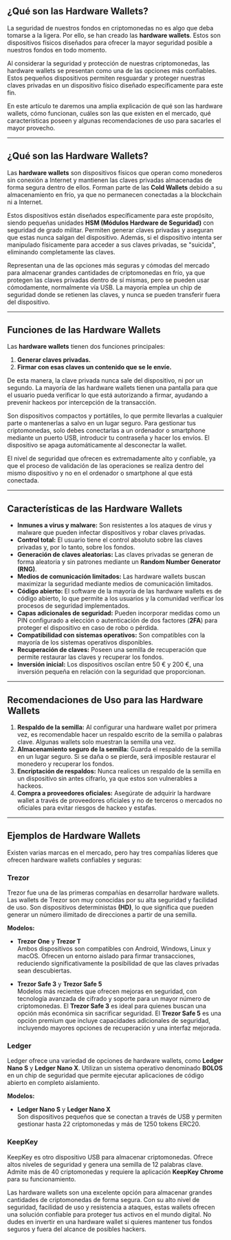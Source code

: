 ## **¿Qué son las Hardware Wallets?**


La seguridad de nuestros fondos en criptomonedas no es algo que deba tomarse a la ligera. Por ello, se han creado las **hardware wallets**. Estos son dispositivos físicos diseñados para ofrecer la mayor seguridad posible a nuestros fondos en todo momento.

Al considerar la seguridad y protección de nuestras criptomonedas, las hardware wallets se presentan como una de las opciones más confiables. Estos pequeños dispositivos permiten resguardar y proteger nuestras claves privadas en un dispositivo físico diseñado específicamente para este fin.

En este artículo te daremos una amplia explicación de qué son las hardware wallets, cómo funcionan, cuáles son las que existen en el mercado, qué características poseen y algunas recomendaciones de uso para sacarles el mayor provecho.

---

## ¿Qué son las Hardware Wallets?

Las **hardware wallets** son dispositivos físicos que operan como monederos sin conexión a Internet y mantienen las claves privadas almacenadas de forma segura dentro de ellos. Forman parte de las **Cold Wallets** debido a su almacenamiento en frío, ya que no permanecen conectadas a la blockchain ni a Internet.

Estos dispositivos están diseñados específicamente para este propósito, siendo pequeñas unidades **HSM (Módulos Hardware de Seguridad)** con seguridad de grado militar. Permiten generar claves privadas y aseguran que estas nunca salgan del dispositivo. Además, si el dispositivo intenta ser manipulado físicamente para acceder a sus claves privadas, se "suicida", eliminando completamente las claves.

Representan una de las opciones más seguras y cómodas del mercado para almacenar grandes cantidades de criptomonedas en frío, ya que protegen las claves privadas dentro de sí mismas, pero se pueden usar cómodamente, normalmente vía USB. La mayoría emplea un chip de seguridad donde se retienen las claves, y nunca se pueden transferir fuera del dispositivo.

---

## Funciones de las Hardware Wallets

Las **hardware wallets** tienen dos funciones principales:

1. **Generar claves privadas.**
2. **Firmar con esas claves un contenido que se le envíe.**

De esta manera, la clave privada nunca sale del dispositivo, ni por un segundo. La mayoría de las hardware wallets tienen una pantalla para que el usuario pueda verificar lo que está autorizando a firmar, ayudando a prevenir hackeos por intercepción de la transacción.

Son dispositivos compactos y portátiles, lo que permite llevarlas a cualquier parte o mantenerlas a salvo en un lugar seguro. Para gestionar tus criptomonedas, solo debes conectarlas a un ordenador o smartphone mediante un puerto USB, introducir tu contraseña y hacer los envíos. El dispositivo se apaga automáticamente al desconectar la wallet.

El nivel de seguridad que ofrecen es extremadamente alto y confiable, ya que el proceso de validación de las operaciones se realiza dentro del mismo dispositivo y no en el ordenador o smartphone al que está conectada.

---

## Características de las Hardware Wallets

- **Inmunes a virus y malware:** Son resistentes a los ataques de virus y malware que pueden infectar dispositivos y robar claves privadas.
- **Control total:** El usuario tiene el control absoluto sobre las claves privadas y, por lo tanto, sobre los fondos.
- **Generación de claves aleatorias:** Las claves privadas se generan de forma aleatoria y sin patrones mediante un **Random Number Generator (RNG)**.
- **Medios de comunicación limitados:** Las hardware wallets buscan maximizar la seguridad mediante medios de comunicación limitados.
- **Código abierto:** El software de la mayoría de las hardware wallets es de código abierto, lo que permite a los usuarios y la comunidad verificar los procesos de seguridad implementados.
- **Capas adicionales de seguridad:** Pueden incorporar medidas como un PIN configurado a elección o autenticación de dos factores (**2FA**) para proteger el dispositivo en caso de robo o pérdida.
- **Compatibilidad con sistemas operativos:** Son compatibles con la mayoría de los sistemas operativos disponibles.
- **Recuperación de claves:** Poseen una semilla de recuperación que permite restaurar las claves y recuperar los fondos.
- **Inversión inicial:** Los dispositivos oscilan entre 50 € y 200 €, una inversión pequeña en relación con la seguridad que proporcionan.

---

## Recomendaciones de Uso para las Hardware Wallets

1. **Respaldo de la semilla:** Al configurar una hardware wallet por primera vez, es recomendable hacer un respaldo escrito de la semilla o palabras clave. Algunas wallets solo muestran la semilla una vez.
2. **Almacenamiento seguro de la semilla:** Guarda el respaldo de la semilla en un lugar seguro. Si se daña o se pierde, será imposible restaurar el monedero y recuperar los fondos.
3. **Encriptación de respaldos:** Nunca realices un respaldo de la semilla en un dispositivo sin antes cifrarlo, ya que estos son vulnerables a hackeos.
4. **Compra a proveedores oficiales:** Asegúrate de adquirir la hardware wallet a través de proveedores oficiales y no de terceros o mercados no oficiales para evitar riesgos de hackeo y estafas.

---

## Ejemplos de Hardware Wallets

Existen varias marcas en el mercado, pero hay tres compañías líderes que ofrecen hardware wallets confiables y seguras:

### **Trezor**
Trezor fue una de las primeras compañías en desarrollar hardware wallets. Las wallets de Trezor son muy conocidas por su alta seguridad y facilidad de uso. Son dispositivos deterministas **(HD)**, lo que significa que pueden generar un número ilimitado de direcciones a partir de una semilla.

**Modelos:**
- **Trezor One** y **Trezor T**  
Ambos dispositivos son compatibles con Android, Windows, Linux y macOS. Ofrecen un entorno aislado para firmar transacciones, reduciendo significativamente la posibilidad de que las claves privadas sean descubiertas.

- **Trezor Safe 3** y **Trezor Safe 5**  
Modelos más recientes que ofrecen mejoras en seguridad, con tecnología avanzada de cifrado y soporte para un mayor número de criptomonedas. El **Trezor Safe 3** es ideal para quienes buscan una opción más económica sin sacrificar seguridad. El **Trezor Safe 5** es una opción premium que incluye capacidades adicionales de seguridad, incluyendo mayores opciones de recuperación y una interfaz mejorada.

### **Ledger**
Ledger ofrece una variedad de opciones de hardware wallets, como **Ledger Nano S** y **Ledger Nano X**. Utilizan un sistema operativo denominado **BOLOS** en un chip de seguridad que permite ejecutar aplicaciones de código abierto en completo aislamiento.

**Modelos:**
- **Ledger Nano S** y **Ledger Nano X**  
Son dispositivos pequeños que se conectan a través de USB y permiten gestionar hasta 22 criptomonedas y más de 1250 tokens ERC20.

### **KeepKey**
KeepKey es otro dispositivo USB para almacenar criptomonedas. Ofrece altos niveles de seguridad y genera una semilla de 12 palabras clave. Admite más de 40 criptomonedas y requiere la aplicación **KeepKey Chrome** para su funcionamiento.


Las hardware wallets son una excelente opción para almacenar grandes cantidades de criptomonedas de forma segura. Con su alto nivel de seguridad, facilidad de uso y resistencia a ataques, estas wallets ofrecen una solución confiable para proteger tus activos en el mundo digital. No dudes en invertir en una hardware wallet si quieres mantener tus fondos seguros y fuera del alcance de posibles hackers.


